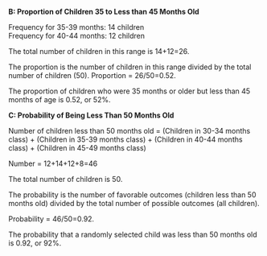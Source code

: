 
**B: Proportion of Children 35 to Less than 45 Months Old** 
  
Frequency for 35-39 months: 14 children  
Frequency for 40-44 months: 12 children  

  The total number of children in this range is 14+12=26.

  The proportion is the number of children in this range divided by the total number of children (50).
  Proportion = 26/50=0.52.
  
  The proportion of children who were 35 months or older but less than 45 months of age is 0.52, or 52%.


**C: Probability of Being Less Than 50 Months Old**

  Number of children less than 50 months old = (Children in 30-34 months class) + (Children in 35-39 months class) + (Children in 40-44 months class) + (Children in 45-49 months class)
  
  Number = 12+14+12+8=46
  
  The total number of children is 50.
  
  The probability is the number of favorable outcomes (children less than 50 months old) divided by the total number of possible outcomes (all children).
  
  Probability = 46/50=0.92.
  
  The probability that a randomly selected child was less than 50 months old is 0.92, or 92%.
